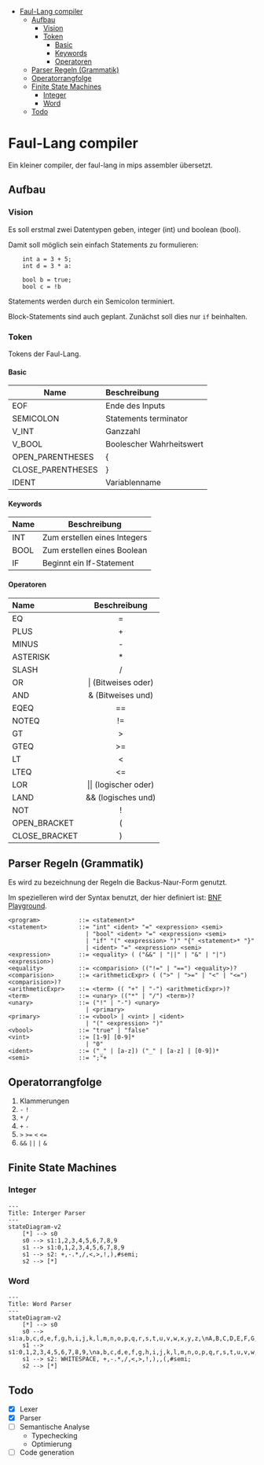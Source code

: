 <!-- TOC -->
* [Faul-Lang compiler](#faul-lang-compiler)
  * [Aufbau](#aufbau)
    * [Vision](#vision)
    * [Token](#token)
      * [Basic](#basic)
      * [Keywords](#keywords)
      * [Operatoren](#operatoren)
  * [Parser Regeln (Grammatik)](#parser-regeln-grammatik)
  * [Operatorrangfolge](#operatorrangfolge)
  * [Finite State Machines](#finite-state-machines)
    * [Integer](#integer)
    * [Word](#word)
  * [Todo](#todo)
<!-- TOC -->
# Faul-Lang compiler
Ein kleiner compiler, der faul-lang in mips assembler übersetzt.

## Aufbau
### Vision
Es soll erstmal zwei Datentypen geben, integer (int) und boolean (bool).

Damit soll möglich sein einfach Statements zu formulieren:
```
    int a = 3 + 5;
    int d = 3 * a:
    
    bool b = true;
    bool c = !b
```
Statements werden durch ein Semicolon terminiert.

Block-Statements sind auch geplant. Zunächst soll dies nur `if` beinhalten.

### Token
Tokens der Faul-Lang.
#### Basic

| Name              | Beschreibung             |
|-------------------|:-------------------------|
| EOF               | Ende des Inputs          |
| SEMICOLON         | Statements terminator    |
| V_INT             | Ganzzahl                 |
| V_BOOL            | Boolescher Wahrheitswert |
| OPEN_PARENTHESES  | {                        |
| CLOSE_PARENTHESES | }                        |
| IDENT             | Variablenname            |

#### Keywords

| Name | Beschreibung                 |
|------|------------------------------|
| INT  | Zum erstellen eines Integers |
| BOOL | Zum erstellen eines Boolean  |
| IF   | Beginnt ein If-Statement     |

#### Operatoren

| Name          |     Beschreibung      |
|:--------------|:---------------------:|
| EQ            |           =           |
| PLUS          |           +           |
| MINUS         |           -           |
| ASTERISK      |           *           |
| SLASH         |           /           |
| OR            |  \| (Bitweises oder)  |
| AND           |  & (Bitweises  und)   |
| EQEQ          |          ==           | 
| NOTEQ         |          !=           |
| GT            |           >           |
| GTEQ          |          >=           |
| LT            |           <           |
| LTEQ          |          <=           |
| LOR           | \|\| (logischer oder) |
| LAND          |  && (logisches und)   |
| NOT           |           !           |
| OPEN_BRACKET  |           (           |
| CLOSE_BRACKET |           )           |

## Parser Regeln (Grammatik)

Es wird zu bezeichnung der Regeln die Backus-Naur-Form genutzt.

Im spezielleren wird der Syntax benutzt, der hier definiert ist: [BNF Playground](https://bnfplayground.pauliankline.com/?bnf=%3Cprogram%3E%20%20%20%20%20%20%20%20%20%20%20%3A%3A%3D%20%3Cstatement%3E*%0A%3Cstatement%3E%20%20%20%20%20%20%20%20%20%3A%3A%3D%20%22int%22%20%3Cident%3E%20%22%3D%22%20%3Cexpression%3E%20%3Csemi%3E%0A%20%20%20%20%20%20%20%20%20%20%20%20%20%20%20%20%20%20%20%20%20%20%7C%20%22bool%22%20%3Cident%3E%20%22%3D%22%20%3Cexpression%3E%20%3Csemi%3E%0A%20%20%20%20%20%20%20%20%20%20%20%20%20%20%20%20%20%20%20%20%20%20%7C%20%22if%22%20%22(%22%20%3Cexpression%3E%20%22)%22%20%22%7B%22%20%3Cstatement%3E*%20%22%7D%22%0A%20%20%20%20%20%20%20%20%20%20%20%20%20%20%20%20%20%20%20%20%20%20%7C%20%3Cident%3E%20%22%3D%22%20%3Cexpression%3E%20%3Csemi%3E%0A%3Cexpression%3E%20%20%20%20%20%20%20%20%3A%3A%3D%20%3Cequality%3E%0A%3Cequality%3E%20%20%20%20%20%20%20%20%20%20%3A%3A%3D%20%3Ccomparision%3E%20((%22!%3D%22%20%7C%20%22%3D%3D%22)%20%3Cequality%3E)%3F%0A%3Ccomparision%3E%20%20%20%20%20%20%20%3A%3A%3D%20%3CarithmeticExpr%3E%20(%20(%22%3E%22%20%7C%20%22%3E%3D%22%20%7C%20%22%3C%22%20%7C%20%22%3C%3D%22)%20%3Ccomparision%3E)*%0A%3CarithmeticExpr%3E%20%20%20%20%3A%3A%3D%20%3Cterm%3E%20((%20%22%2B%22%20%7C%20%22-%22)%20%3CarithmeticExpr%3E)%3F%0A%3Cterm%3E%20%20%20%20%20%20%20%20%20%20%20%20%20%20%3A%3A%3D%20%3Cunary%3E%20((%22*%22%20%7C%20%22%2F%22)%20%3Cterm%3E)%3F%0A%3Cunary%3E%20%20%20%20%20%20%20%20%20%20%20%20%20%3A%3A%3D%20(%22!%22%20%7C%20%22-%22)%20%3Cunary%3E%0A%20%20%20%20%20%20%20%20%20%20%20%20%20%20%20%20%20%20%20%20%20%20%7C%20%3Cprimary%3E%0A%3Cprimary%3E%20%20%20%20%20%20%20%20%20%20%20%3A%3A%3D%20%3Cvbool%3E%20%7C%20%3Cvint%3E%20%7C%20%3Cident%3E%0A%20%20%20%20%20%20%20%20%20%20%20%20%20%20%20%20%20%20%20%20%20%20%7C%20%22(%22%20%3Cexpression%3E%20%22)%22%0A%3Cvbool%3E%20%20%20%20%20%20%20%20%20%20%20%20%20%3A%3A%3D%20%22true%22%20%7C%20%22false%22%0A%3Cvint%3E%20%20%20%20%20%20%20%20%20%20%20%20%20%20%3A%3A%3D%20%5B1-9%5D%20%5B0-9%5D*%0A%20%20%20%20%20%20%20%20%20%20%20%20%20%20%20%20%20%20%20%20%20%20%7C%20%220%22%0A%3Cident%3E%20%20%20%20%20%20%20%20%20%20%20%20%20%3A%3A%3D%20(%22_%22%20%7C%20%5Ba-z%5D)%20(%22_%22%20%7C%20%5Ba-z%5D%20%7C%20%5B0-9%5D)*%0A%3Csemi%3E%20%20%20%20%20%20%20%20%20%20%20%20%20%20%3A%3A%3D%20%22%3B%22%2B&name=faul-lang).

```
<program>           ::= <statement>*
<statement>         ::= "int" <ident> "=" <expression> <semi>
                      | "bool" <ident> "=" <expression> <semi>
                      | "if" "(" <expression> ")" "{" <statement>* "}"
                      | <ident> "=" <expression> <semi>
<expression>        ::= <equality> ( ("&&" | "||" | "&" | "|") <expression>)
<equality>          ::= <comparision> (("!=" | "==") <equality>)?
<comparision>       ::= <arithmeticExpr> ( (">" | ">=" | "<" | "<=") <comparision>)?
<arithmeticExpr>    ::= <term> (( "+" | "-") <arithmeticExpr>)?
<term>              ::= <unary> (("*" | "/") <term>)?
<unary>             ::= ("!" | "-") <unary>
                      | <primary>
<primary>           ::= <vbool> | <vint> | <ident>
                      | "(" <expression> ")"
<vbool>             ::= "true" | "false"
<vint>              ::= [1-9] [0-9]*
                      | "0"
<ident>             ::= ("_" | [a-z]) ("_" | [a-z] | [0-9])*
<semi>              ::= ";"+
```

## Operatorrangfolge

1. Klammerungen
2. `-` `!`
3. `*` `/`
4. `+` `-`
5. `>` `>=` `<` `<=`
6. `&&` `||` `|` `&`

## Finite State Machines

### Integer

```mermaid
---
Title: Interger Parser
---
stateDiagram-v2
    [*] --> s0
    s0 --> s1:1,2,3,4,5,6,7,8,9
    s1 --> s1:0,1,2,3,4,5,6,7,8,9
    s1 --> s2: +,-.*,/,<,>,!,),#semi;
    s2 --> [*]
``` 
### Word

```mermaid
---
Title: Word Parser
---
stateDiagram-v2
    [*] --> s0
    s0 --> s1:a,b,c,d,e,f,g,h,i,j,k,l,m,n,o,p,q,r,s,t,u,v,w,x,y,z,\nA,B,C,D,E,F,G,H,I,J,K,L,M,N,O,P,Q,R,S,T,U,V,W,Y,Z,_
    s1 --> s1:0,1,2,3,4,5,6,7,8,9,\na,b,c,d,e,f,g,h,i,j,k,l,m,n,o,p,q,r,s,t,u,v,w,x,y,z,\nA,B,C,D,E,F,G,H,I,J,K,L,M,N,O,P,Q,R,S,T,U,V,W,Y,Z,_
    s1 --> s2: WHITESPACE, +,-.*,/,<,>,!,),,(,#semi;
    s2 --> [*]
``` 

## Todo
- [X] Lexer
- [x] Parser
- [ ] Semantische Analyse
  - Typechecking
  - Optimierung
- [ ] Code generation
